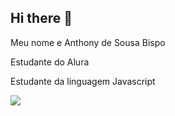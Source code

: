 ## Hi there 👋

Meu nome e Anthony de Sousa Bispo

Estudante do Alura 

Estudante da linguagem Javascript

![](https://media1.tenor.com/m/6oGZiulbQjIAAAAd/calleri-jocalleri.gif)
